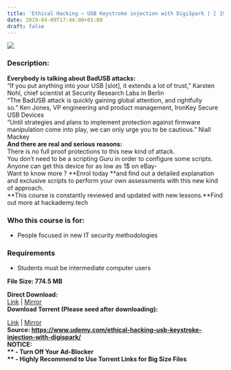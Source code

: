 ```yaml
---
title: 'Ethical Hacking – USB Keystroke injection with DigiSpark | [ 19.99$ Course For Free ]'
date: 2019-04-09T17:44:00+01:00
draft: false
---
```


  

**[![](https://3.bp.blogspot.com/-sHFvtZujBr0/XKzLJT1gflI/AAAAAAAABhU/WxSELrlXT-k4WDfisrnF8WIYxr7DP2nrACLcBGAs/s640/Ethical-Hacking-USB-Keystroke-injection-with-DigiSpark.jpg)](https://3.bp.blogspot.com/-sHFvtZujBr0/XKzLJT1gflI/AAAAAAAABhU/WxSELrlXT-k4WDfisrnF8WIYxr7DP2nrACLcBGAs/s1600/Ethical-Hacking-USB-Keystroke-injection-with-DigiSpark.jpg)**

  
  

### Description:

**Everybody is talking about BadUSB attacks:**  
“If you put anything into your USB \[slot\], it extends a lot of trust,” Karsten Nohl, chief scientist at Security Research Labs in Berlin  
“The BadUSB attack is quickly gaining global attention, and rightfully so.” Ken Jones, VP engineering and product management, IronKey Secure USB Devices  
“Until strategies and plans to implement protection against firmware manipulation come into play, we can only urge you to be cautious.” Niall Mackey  
**And there are real and serious reasons:**  
There is no full proof protections to this new kind of attack.  
You don’t need to be a scripting Guru in order to configure some scripts.  
Anyone can get this device for as low as 1$ on eBay-  
Want to know more ? **Enrol today **and find out a detailed explanation and exclusive scripts to perform your own assessments with this new kind of approach.  
**This course is constantly reviewed and updated with new lessons.**Find out more at hackademy.tech  

### Who this course is for:

*   People focused in new IT security methodologies

### Requirements

*   Students must be intermediate computer users

**File Size: 774.5 MB**  

**Direct Download:**  
[Link](http://crowdurl.com/USBKeystrokelink1) | [Mirror](http://crowdurl.com/USBKeystrokelink2)  
**Download Torrent (Please seed after downloading):**  

[Link](http://crowdurl.com/USBKeystroketorrent1) | [Mirror](http://crowdurl.com/USBKeystroketorrent2)  
**Source: **https://www.udemy.com/ethical-hacking-usb-keystroke-injection-with-digispark/  
**NOTICE:**  
** - Turn Off Your Ad-Blocker**  
** - Highly Recommend to Use Torrent Links for Big Size Files**